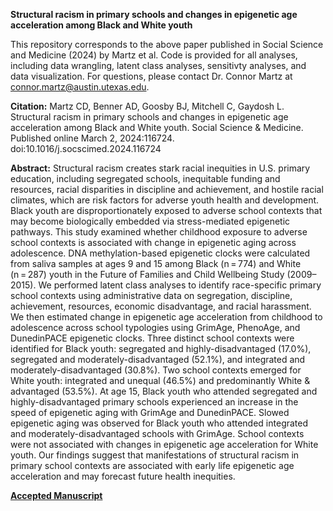 **Structural racism in primary schools and changes in epigenetic age acceleration among Black and White youth**

This repository corresponds to the above paper published in Social Science and Medicine (2024) by Martz et al. Code is provided for all analyses, including data wrangling, latent class analyses, sensitivty analyses, and data visualization. For questions, please contact Dr. Connor Martz at connor.martz@austin.utexas.edu. 

**Citation:** 
Martz CD, Benner AD, Goosby BJ, Mitchell C, Gaydosh L. Structural racism in primary schools and changes in epigenetic age acceleration among Black and White youth. Social Science & Medicine. Published online March 2, 2024:116724. doi:10.1016/j.socscimed.2024.116724

**Abstract:** Structural racism creates stark racial inequities in U.S. primary education, including segregated schools, inequitable funding and resources, racial disparities in discipline and achievement, and hostile racial climates, which are risk factors for adverse youth health and development. Black youth are disproportionately exposed to adverse school contexts that may become biologically embedded via stress-mediated epigenetic pathways. This study examined whether childhood exposure to adverse school contexts is associated with change in epigenetic aging across adolescence. DNA methylation-based epigenetic clocks were calculated from saliva samples at ages 9 and 15 among Black (n = 774) and White (n = 287) youth in the Future of Families and Child Wellbeing Study (2009–2015). We performed latent class analyses to identify race-specific primary school contexts using administrative data on segregation, discipline, achievement, resources, economic disadvantage, and racial harassment. We then estimated change in epigenetic age acceleration from childhood to adolescence across school typologies using GrimAge, PhenoAge, and DunedinPACE epigenetic clocks. Three distinct school contexts were identified for Black youth: segregated and highly-disadvantaged (17.0%), segregated and moderately-disadvantaged (52.1%), and integrated and moderately-disadvantaged (30.8%). Two school contexts emerged for White youth: integrated and unequal (46.5%) and predominantly White & advantaged (53.5%). At age 15, Black youth who attended segregated and highly-disadvantaged primary schools experienced an increase in the speed of epigenetic aging with GrimAge and DunedinPACE. Slowed epigenetic aging was observed for Black youth who attended integrated and moderately-disadvantaged schools with GrimAge. School contexts were not associated with changes in epigenetic age acceleration for White youth. Our findings suggest that manifestations of structural racism in primary school contexts are associated with early life epigenetic age acceleration and may forecast future health inequities.

[**Accepted Manuscript**](https://github.com/connordmartz/SSR_DNAmAccel/files/14488954/MARTZ.SSM.MS_R1_PUBLIC.pdf)
